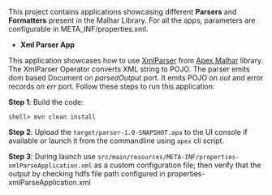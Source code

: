 This project contains applications showcasing different **Parsers** and **Formatters** present in the Malhar Library. For all the apps, parameters are configurable in META_INF/properties.xml.

* **Xml Parser App**

This application showcases how to use [XmlParser](https://datatorrent.com/docs/apidocs/com/datatorrent/lib/parser/XmlParser.html)
from [Apex Malhar](https://github.com/apache/apex-malhar) library. The XmlParser Operator converts XML string to POJO.
The parser emits dom based Document on *parsedOutput* port. It emits POJO on *out* and error records on *err* port.
Follow these steps to run this application:

**Step 1**: Build the code:

    shell> mvn clean install

**Step 2**: Upload the `target/parser-1.0-SNAPSHOT.apa` to the UI console if available or launch it from
the commandline using `apex` cli script.

**Step 3**: During launch use `src/main/resources/META-INF/properties-xmlParseApplication.xml` as a custom configuration file; then verify
that the output by checking hdfs file path configured in properties-xmlParseApplication.xml
